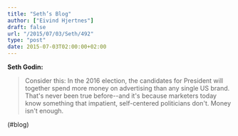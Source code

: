 ```yaml
---
title: "Seth’s Blog"
author: ["Eivind Hjertnes"]
draft: false
url: "/2015/07/03/Seth/492"
type: "post"
date: 2015-07-03T02:00:00+02:00
---
```


**Seth Godin:**

> Consider this: In the 2016 election, the candidates for President will
> together spend more money on advertising than any single US brand.
> That's never been true before--and it's because marketers today know
> something that impatient, self-centered politicians don't. Money isn't
> enough.

(#blog)
